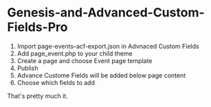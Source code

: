 # Genesis-and-Advanced-Custom-Fields-Pro

1. Import page-events-acf-export.json in Advnaced Custom Fields
2. Add page_event.php to your child theme
3. Create a page and choose Event page template
4. Publish
5. Advance Custome Fields will be added below page content
6. Choose which fields to add

That's pretty much it.
